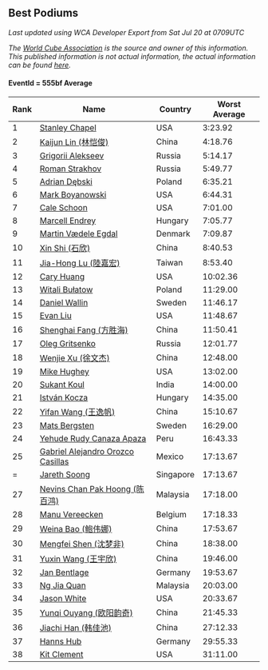## Best Podiums

*Last updated using WCA Developer Export from Sat Jul 20 at 0709UTC*

*The [World Cube Association](https://www.worldcubeassociation.org) is the source and owner of this information. This published information is not actual information, the actual information can be found [here](https://www.worldcubeassociation.org/results).*

#### EventId = 555bf Average

|Rank|Name|Country|Worst Average|  
|--|--|--|--|  
|1|[Stanley Chapel](https://www.worldcubeassociation.org/persons/2016CHAP04)|USA|3:23.92|  
|2|[Kaijun Lin (林恺俊)](https://www.worldcubeassociation.org/persons/2013LINK01)|China|4:18.76|  
|3|[Grigorii Alekseev](https://www.worldcubeassociation.org/persons/2015ALEK01)|Russia|5:14.17|  
|4|[Roman Strakhov](https://www.worldcubeassociation.org/persons/2012STRA02)|Russia|5:49.77|  
|5|[Adrian Dębski](https://www.worldcubeassociation.org/persons/2017DEBS01)|Poland|6:35.21|  
|6|[Mark Boyanowski](https://www.worldcubeassociation.org/persons/2014BOYA01)|USA|6:44.31|  
|7|[Cale Schoon](https://www.worldcubeassociation.org/persons/2014SCHO02)|USA|7:01.00|  
|8|[Marcell Endrey](https://www.worldcubeassociation.org/persons/2007ENDR01)|Hungary|7:05.77|  
|9|[Martin Vædele Egdal](https://www.worldcubeassociation.org/persons/2013EGDA02)|Denmark|7:09.87|  
|10|[Xin Shi (石欣)](https://www.worldcubeassociation.org/persons/2010SHIX01)|China|8:40.53|  
|11|[Jia-Hong Lu (陸嘉宏)](https://www.worldcubeassociation.org/persons/2007LUJI01)|Taiwan|8:53.40|  
|12|[Cary Huang](https://www.worldcubeassociation.org/persons/2015HUAN48)|USA|10:02.36|  
|13|[Witali Bułatow](https://www.worldcubeassociation.org/persons/2015BUAT01)|Poland|11:29.00|  
|14|[Daniel Wallin](https://www.worldcubeassociation.org/persons/2013WALL03)|Sweden|11:46.17|  
|15|[Evan Liu](https://www.worldcubeassociation.org/persons/2009LIUE01)|USA|11:48.67|  
|16|[Shenghai Fang (方胜海)](https://www.worldcubeassociation.org/persons/2016FANG01)|China|11:50.41|  
|17|[Oleg Gritsenko](https://www.worldcubeassociation.org/persons/2011GRIT01)|Russia|12:01.77|  
|18|[Wenjie Xu (徐文杰)](https://www.worldcubeassociation.org/persons/2016XUWE02)|China|12:48.00|  
|19|[Mike Hughey](https://www.worldcubeassociation.org/persons/2007HUGH01)|USA|13:02.00|  
|20|[Sukant Koul](https://www.worldcubeassociation.org/persons/2014KOUL01)|India|14:00.00|  
|21|[István Kocza](https://www.worldcubeassociation.org/persons/2005KOCZ01)|Hungary|14:35.00|  
|22|[Yifan Wang (王逸帆)](https://www.worldcubeassociation.org/persons/2017WANY29)|China|15:10.67|  
|23|[Mats Bergsten](https://www.worldcubeassociation.org/persons/2008BERG04)|Sweden|16:29.00|  
|24|[Yehude Rudy Canaza Apaza](https://www.worldcubeassociation.org/persons/2013APAZ01)|Peru|16:43.33|  
|25|[Gabriel Alejandro Orozco Casillas](https://www.worldcubeassociation.org/persons/2008CASI01)|Mexico|17:13.67|  
|=|[Jareth Soong](https://www.worldcubeassociation.org/persons/2016SOON01)|Singapore|17:13.67|  
|27|[Nevins Chan Pak Hoong (陈百鸿)](https://www.worldcubeassociation.org/persons/2010CHAN20)|Malaysia|17:18.00|  
|28|[Manu Vereecken](https://www.worldcubeassociation.org/persons/2010VERE01)|Belgium|17:18.33|  
|29|[Weina Bao (鲍伟娜)](https://www.worldcubeassociation.org/persons/2015BAOW01)|China|17:53.67|  
|30|[Mengfei Shen (沈梦非)](https://www.worldcubeassociation.org/persons/2018SHEN07)|China|18:38.00|  
|31|[Yuxin Wang (王宇欣)](https://www.worldcubeassociation.org/persons/2009WANG62)|China|19:46.00|  
|32|[Jan Bentlage](https://www.worldcubeassociation.org/persons/2010BENT01)|Germany|19:53.67|  
|33|[Ng Jia Quan](https://www.worldcubeassociation.org/persons/2015QUAN03)|Malaysia|20:03.00|  
|34|[Jason White](https://www.worldcubeassociation.org/persons/2016WHIT16)|USA|20:33.67|  
|35|[Yunqi Ouyang (欧阳韵奇)](https://www.worldcubeassociation.org/persons/2007YUNQ01)|China|21:45.33|  
|36|[Jiachi Han (韩佳池)](https://www.worldcubeassociation.org/persons/2014HANJ02)|China|27:12.33|  
|37|[Hanns Hub](https://www.worldcubeassociation.org/persons/2013HUBH01)|Germany|29:55.33|  
|38|[Kit Clement](https://www.worldcubeassociation.org/persons/2008CLEM01)|USA|31:11.00|  
